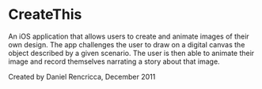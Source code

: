# CreateThis
An iOS application that allows users to create and animate images of their own design. The app challenges the user to draw on a digital canvas the object described by a given scenario. The user is then able to animate their image and record themselves narrating a story about that image.

Created by Daniel Rencricca, December 2011
